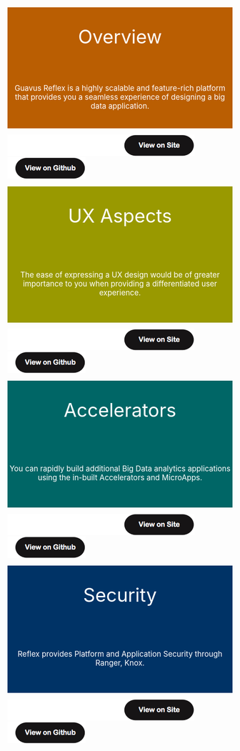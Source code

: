 
<div style="background-color:rgb(186,94,2); text-align:center; vertical-align: middle; padding:40px 0; font-size: 3em; color:white;">Overview</div>
<div style="background-color:rgb(186,94,2); text-align:center; vertical-align: middle; padding:40px 0; font-size: 1.2em; color:white;">
Guavus Reflex is a highly scalable and feature-rich platform that provides you a seamless experience of designing a big data application.</div>

[![button](docs/viewonsite1.png)](https://guavusreflexplatform.gitbook.io/reflex-platform-overview/) [![button](docs/viewongithub.png)](https://github.com/abhilasha-garg-guavus/reflexPlatformOverview)

<div style="background-color:rgb(153,153,0); text-align:center; vertical-align: middle; padding:40px 0; font-size: 3em; color:white;">UX Aspects</div>

<div style="background-color:rgb(153,153,0); text-align:center; vertical-align: middle; padding:40px 0; font-size: 1.2em; color:white;">

The ease of expressing a UX design would be of greater importance to you when providing a differentiated user experience.
</div>

[![button](docs/viewonsite1.png)](https://usermanagement.gitbook.io/um/) [![button](docs/viewongithub.png)](https://github.com/Guavus/user-management)

<div style="background-color:rgb(0,102,102); text-align:center; vertical-align: middle; padding:40px 0; font-size: 3em; color:white;">Accelerators</div>

<div style="background-color:rgb(0,102,102); text-align:center; vertical-align: middle; padding:40px 0; font-size: 1.2em; color:white;">

You can rapidly build additional Big Data analytics applications using the in-built Accelerators and MicroApps.</div>

[![button](docs/viewonsite1.png)](https://guavusreflexplatform.gitbook.io/reflex-platform-accelerators/) [![button](docs/viewongithub.png)](https://github.com/abhilasha-garg-guavus/reflexPlatformAccelerators)

<div style="background-color:rgb(0,51,102); text-align:center; vertical-align: middle; padding:40px 0; font-size: 3em; color:white;">Security </div>

<div style="background-color:rgb(0,51,102); text-align:center; vertical-align: middle; padding:40px 0; font-size: 1.2em; color:white;">

Reflex provides Platform and Application Security through Ranger, Knox.
</div>

[![button](docs/viewonsite1.png)](https://guavusreflexplatform.gitbook.io/security/) [![button](docs/viewongithub.png)](https://github.com/abhilasha-garg-guavus/ReflexSecurity)


